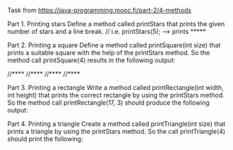 Task from https://java-programming.mooc.fi/part-2/4-methods

Part 1. Printing stars
Define a method called printStars that prints the given number of stars and a line break.
// i.e. printStars(5); --> prints *****

Part 2. Printing a square
Define a method called printSquare(int size) that prints a suitable square with the help of the printStars method. So the method call printSquare(4) results in the following output:

//****
//****
//****
//**** 

Part 3. Printing a rectangle
Write a method called printRectangle(int width, int height) that prints the correct rectangle by using the printStars method. So the method call printRectangle(17, 3) should produce the following output:

<!-- ***************** -->
<!-- ***************** -->
<!-- ***************** -->

Part 4. Printing a triangle
Create a method called printTriangle(int size) that prints a triangle by using the printStars method. So the call printTriangle(4) should print the following:

<!-- * -->
<!-- ** -->
<!-- *** -->
<!-- **** -->